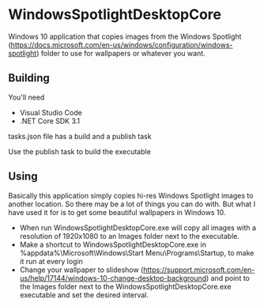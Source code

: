 # WindowsSpotlightDesktopCore
Windows 10 application that copies images from the Windows Spotlight (https://docs.microsoft.com/en-us/windows/configuration/windows-spotlight) folder to use for wallpapers or whatever you want.

## Building
You'll need

* Visual Studio Code
* .NET Core SDK 3.1

tasks.json file has a build and a publish task

Use the publish task to build the executable

## Using
Basically this application simply copies hi-res Windows Spotlight images to another location. So there may be a lot of things you can do with.
But what I have used it for is to get some beautiful wallpapers in Windows 10. 

* When run WindowsSpotlightDesktopCore.exe will copy all images with a resolution of 1920x1080 to an Images folder next to the executable.
* Make a shortcut to WindowsSpotlightDesktopCore.exe in %appdata%\Microsoft\Windows\Start Menu\Programs\Startup, to make it run at every login
* Change your wallpaper to slideshow (https://support.microsoft.com/en-us/help/17144/windows-10-change-desktop-background) and point to the Images folder next to the WindowsSpotlightDesktopCore.exe executable and set the desired interval.
